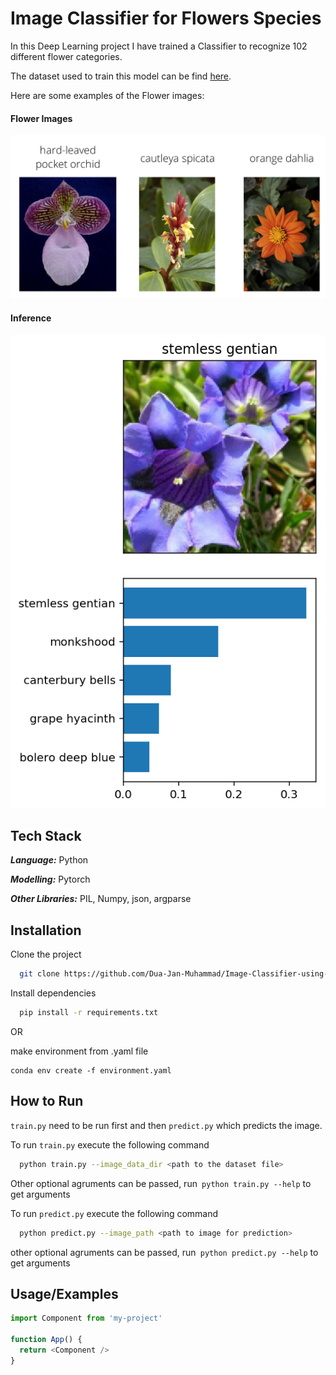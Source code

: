 
# Image Classifier for Flowers Species

In this Deep Learning project I have trained a Classifier to recognize 102 different flower categories.

The dataset used to train this model can be find [here](https://www.robots.ox.ac.uk/~vgg/data/flowers/102/index.html).

Here are some examples of the Flower images:

#### Flower Images

![Flowers](assets/Flowers.png)

#### Inference

![Inference](assets/inference_example.png)
## Tech Stack

**_Language:_** Python

**_Modelling:_** Pytorch

**_Other Libraries:_** PIL, Numpy, json, argparse
## Installation

Clone the project

```bash
  git clone https://github.com/Dua-Jan-Muhammad/Image-Classifier-using-Pytorch.git

```
Install dependencies

```bash
  pip install -r requirements.txt
```
OR

make environment from .yaml file
```
conda env create -f environment.yaml
```

## How to Run

`train.py` need to be run first and then `predict.py` which predicts the image.

To run `train.py` execute the following command
```bash
  python train.py --image_data_dir <path to the dataset file>
```
Other optional agruments can be passed, run` python train.py --help` to get arguments



To run `predict.py` execute the following command
```bash
  python predict.py --image_path <path to image for prediction>
```
other optional agruments can be passed, run` python predict.py --help` to get arguments



## Usage/Examples

```javascript
import Component from 'my-project'

function App() {
  return <Component />
}
```


